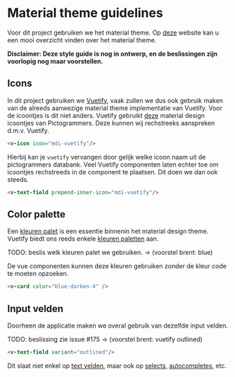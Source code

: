 # Material theme guidelines

Voor dit project gebruiken we het material theme. Op [deze](https://m3.material.io/) website kan u een mooi overzicht vinden over het material theme.

**Disclaimer: Deze style guide is nog in ontwerp, en de beslissingen zijn voorlopig nog maar voorstellen.**

## Icons
In dit project gebruiken we [Vuetify](https://vuetifyjs.com/en/), vaak zullen we dus ook gebruik maken van de alreeds aanwezige material theme implementatie van Vuetify. Voor de icoontjes is dit niet anders.
Vuetify gebruikt [deze](https://pictogrammers.com/library/mdi/) material design icoontjes van Pictogrammers. Deze kunnen wij rechstreeks aanspreken d.m.v. Vuetify.

```html
<v-icon icon="mdi-vuetify"/>
```
Hierbij kan je `vuetify` vervangen door gelijk welke icoon naam uit de pictogrammers databank.
Veel Vuetify componenten laten echter toe om icoontjes rechstreeds in de component te plaatsen. Dit doen we dan ook steeds.
```html
<v-text-field prepend-inner-icon="mdi-vuetify"/>
```

## Color palette

Een [kleuren palet](https://m3.material.io/styles/color/overview) is een essentie binnenin het material design theme. Vuetify biedt ons reeds enkele [kleuren paletten](https://vuetifyjs.com/en/styles/colors/) aan.

TODO: beslis welk kleuren palet we gebruiken.
 -> (voorstel brent: blue)

De vue componenten kunnen deze kleuren gebruiken zonder de kleur code te moeten opzoeken.
```html
<v-card color="blue-darken-4" />
```

## Input velden
Doorheen de applicatie maken we overal gebruik van dezelfde input velden.

TODO: beslissing zie issue #175
 -> (voorstel brent: vuetify outlined)

```html
<v-text-field variant="outlined"/>
```
Dit slaat niet enkel op [text velden](https://vuetifyjs.com/en/components/text-fields/), maar ook op [selects](https://vuetifyjs.com/en/components/selects/), [autocompletes](https://vuetifyjs.com/en/components/autocompletes/), etc.